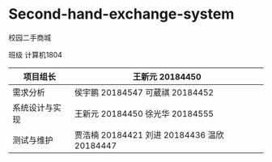 # Second-hand-exchange-system

校园二手商城

班级	计算机1804

| 项目组长       | 王新元 20184450                               |
| -------------- | --------------------------------------------- |
| 需求分析       | 侯宇鹏 20184547 可葳祺 20184452               |
| 系统设计与实现 | 王新元 20184450 徐光华 20184555               |
| 测试与维护     | 贾浩楠 20184421 刘进 20184436 温欣   20184447 |

